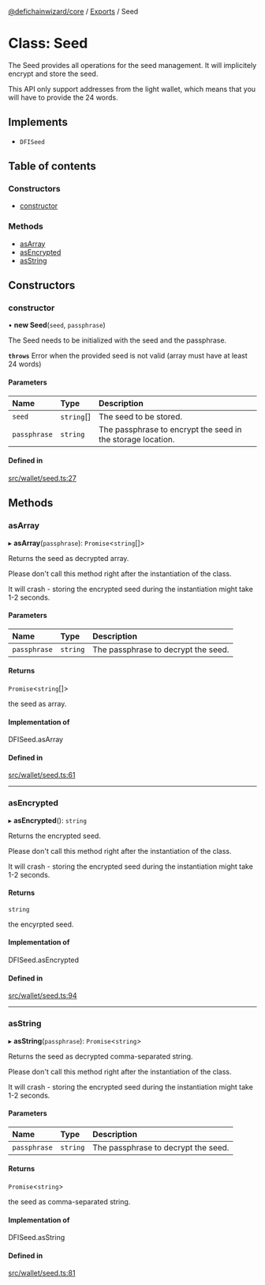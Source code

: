 [@defichainwizard/core](../README.md) / [Exports](../modules.md) / Seed

# Class: Seed

The Seed provides all operations for the seed management. It will implicitely encrypt and store the seed.

This API only support addresses from the light wallet, which means that you will have to provide the 24 words.

## Implements

- `DFISeed`

## Table of contents

### Constructors

- [constructor](Seed.md#constructor)

### Methods

- [asArray](Seed.md#asarray)
- [asEncrypted](Seed.md#asencrypted)
- [asString](Seed.md#asstring)

## Constructors

### constructor

• **new Seed**(`seed`, `passphrase`)

The Seed needs to be initialized with the seed and the passphrase.

**`throws`** Error when the provided seed is not valid (array must have at least 24 words)

#### Parameters

| Name | Type | Description |
| :------ | :------ | :------ |
| `seed` | `string`[] | The seed to be stored. |
| `passphrase` | `string` | The passphrase to encrypt the seed in the storage location. |

#### Defined in

[src/wallet/seed.ts:27](https://github.com/DeFiChain-Wizard/core-library-frontend/blob/12a7245/src/wallet/seed.ts#L27)

## Methods

### asArray

▸ **asArray**(`passphrase`): `Promise`<`string`[]\>

Returns the seed as decrypted array.

Please don't call this method right after the instantiation of the class.

It will crash - storing the encrypted seed during the instantiation might take 1-2 seconds.

#### Parameters

| Name | Type | Description |
| :------ | :------ | :------ |
| `passphrase` | `string` | The passphrase to decrypt the seed. |

#### Returns

`Promise`<`string`[]\>

the seed as array.

#### Implementation of

DFISeed.asArray

#### Defined in

[src/wallet/seed.ts:61](https://github.com/DeFiChain-Wizard/core-library-frontend/blob/12a7245/src/wallet/seed.ts#L61)

___

### asEncrypted

▸ **asEncrypted**(): `string`

Returns the encrypted seed.

Please don't call this method right after the instantiation of the class.

It will crash - storing the encrypted seed during the instantiation might take 1-2 seconds.

#### Returns

`string`

the encyrpted seed.

#### Implementation of

DFISeed.asEncrypted

#### Defined in

[src/wallet/seed.ts:94](https://github.com/DeFiChain-Wizard/core-library-frontend/blob/12a7245/src/wallet/seed.ts#L94)

___

### asString

▸ **asString**(`passphrase`): `Promise`<`string`\>

Returns the seed as decrypted comma-separated string.

Please don't call this method right after the instantiation of the class.

It will crash - storing the encrypted seed during the instantiation might take 1-2 seconds.

#### Parameters

| Name | Type | Description |
| :------ | :------ | :------ |
| `passphrase` | `string` | The passphrase to decrypt the seed. |

#### Returns

`Promise`<`string`\>

the seed as comma-separated string.

#### Implementation of

DFISeed.asString

#### Defined in

[src/wallet/seed.ts:81](https://github.com/DeFiChain-Wizard/core-library-frontend/blob/12a7245/src/wallet/seed.ts#L81)
